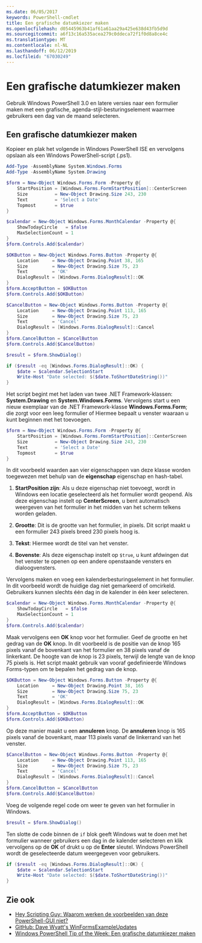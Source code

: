 ```yaml
---
ms.date: 06/05/2017
keywords: PowerShell-cmdlet
title: Een grafische datumkiezer maken
ms.openlocfilehash: d05445963b41af61a61aa29a425e638d43fb5d9d
ms.sourcegitcommit: a6f13c16a535acea279c0ddeca72f1f0d8a8ce4c
ms.translationtype: MT
ms.contentlocale: nl-NL
ms.lasthandoff: 06/12/2019
ms.locfileid: "67030249"
---
```

# <a name="creating-a-graphical-date-picker"></a>Een grafische datumkiezer maken

Gebruik Windows PowerShell 3.0 en latere versies naar een formulier maken met een grafische, agenda-stijl-besturingselement waarmee gebruikers een dag van de maand selecteren.

## <a name="create-a-graphical-date-picker-control"></a>Een grafische datumkiezer maken

Kopieer en plak het volgende in Windows PowerShell ISE en vervolgens opslaan als een Windows PowerShell-script (.ps1).

```powershell
Add-Type -AssemblyName System.Windows.Forms
Add-Type -AssemblyName System.Drawing

$form = New-Object Windows.Forms.Form -Property @{
    StartPosition = [Windows.Forms.FormStartPosition]::CenterScreen
    Size          = New-Object Drawing.Size 243, 230
    Text          = 'Select a Date'
    Topmost       = $true
}

$calendar = New-Object Windows.Forms.MonthCalendar -Property @{
    ShowTodayCircle   = $false
    MaxSelectionCount = 1
}
$form.Controls.Add($calendar)

$OKButton = New-Object Windows.Forms.Button -Property @{
    Location     = New-Object Drawing.Point 38, 165
    Size         = New-Object Drawing.Size 75, 23
    Text         = 'OK'
    DialogResult = [Windows.Forms.DialogResult]::OK
}
$form.AcceptButton = $OKButton
$form.Controls.Add($OKButton)

$CancelButton = New-Object Windows.Forms.Button -Property @{
    Location     = New-Object Drawing.Point 113, 165
    Size         = New-Object Drawing.Size 75, 23
    Text         = 'Cancel'
    DialogResult = [Windows.Forms.DialogResult]::Cancel
}
$form.CancelButton = $CancelButton
$form.Controls.Add($CancelButton)

$result = $form.ShowDialog()

if ($result -eq [Windows.Forms.DialogResult]::OK) {
    $date = $calendar.SelectionStart
    Write-Host "Date selected: $($date.ToShortDateString())"
}
```

Het script begint met het laden van twee .NET Framework-klassen: **System.Drawing** en **System.Windows.Forms**.
Vervolgens start u een nieuw exemplaar van de .NET Framework-klasse **Windows.Forms.Form**; die zorgt voor een leeg formulier of Hiermee bepaalt u venster waaraan u kunt beginnen met het toevoegen.

```powershell
$form = New-Object Windows.Forms.Form -Property @{
    StartPosition = [Windows.Forms.FormStartPosition]::CenterScreen
    Size          = New-Object Drawing.Size 243, 230
    Text          = 'Select a Date'
    Topmost       = $true
}
```

In dit voorbeeld waarden aan vier eigenschappen van deze klasse worden toegewezen met behulp van de **eigenschap** eigenschap en hash-tabel.

1. **StartPosition zijn**: Als u deze eigenschap niet toevoegt, wordt in Windows een locatie geselecteerd als het formulier wordt geopend.
   Als deze eigenschap instelt op **CenterScreen**, u bent automatisch weergeven van het formulier in het midden van het scherm telkens worden geladen.

2. **Grootte**: Dit is de grootte van het formulier, in pixels.
   Dit script maakt u een formulier 243 pixels breed 230 pixels hoog is.

3. **Tekst**: Hiermee wordt de titel van het venster.

4. **Bovenste**: Als deze eigenschap instelt op `$true`, u kunt afdwingen dat het venster te openen op een andere openstaande vensters en dialoogvensters.

Vervolgens maken en voeg een kalenderbesturingselement in het formulier.
In dit voorbeeld wordt de huidige dag niet gemarkeerd of omcirkeld.
Gebruikers kunnen slechts één dag in de kalender in één keer selecteren.

```powershell
$calendar = New-Object Windows.Forms.MonthCalendar -Property @{
    ShowTodayCircle   = $false
    MaxSelectionCount = 1
}
$form.Controls.Add($calendar)
```

Maak vervolgens een **OK** knop voor het formulier.
Geef de grootte en het gedrag van de **OK** knop.
In dit voorbeeld is de positie van de knop 165 pixels vanaf de bovenkant van het formulier en 38 pixels vanaf de linkerkant.
De hoogte van de knop is 23 pixels, terwijl de lengte van de knop 75 pixels is.
Het script maakt gebruik van vooraf gedefinieerde Windows Forms-typen om te bepalen het gedrag van de knop.

```powershell
$OKButton = New-Object Windows.Forms.Button -Property @{
    Location     = New-Object Drawing.Point 38, 165
    Size         = New-Object Drawing.Size 75, 23
    Text         = 'OK'
    DialogResult = [Windows.Forms.DialogResult]::OK
}
$form.AcceptButton = $OKButton
$form.Controls.Add($OKButton)
```

Op deze manier maakt u een **annuleren** knop.
De **annuleren** knop is 165 pixels vanaf de bovenkant, maar 113 pixels vanaf de linkerrand van het venster.

```powershell
$CancelButton = New-Object Windows.Forms.Button -Property @{
    Location     = New-Object Drawing.Point 113, 165
    Size         = New-Object Drawing.Size 75, 23
    Text         = 'Cancel'
    DialogResult = [Windows.Forms.DialogResult]::Cancel
}
$form.CancelButton = $CancelButton
$form.Controls.Add($CancelButton)
```

Voeg de volgende regel code om weer te geven van het formulier in Windows.

```powershell
$result = $form.ShowDialog()
```

Ten slotte de code binnen de `if` blok geeft Windows wat te doen met het formulier wanneer gebruikers een dag in de kalender selecteren en klik vervolgens op de **OK** of drukt u op de **Enter** sleutel.
Windows PowerShell wordt de geselecteerde datum weergegeven voor gebruikers.

```powershell
if ($result -eq [Windows.Forms.DialogResult]::OK) {
    $date = $calendar.SelectionStart
    Write-Host "Date selected: $($date.ToShortDateString())"
}
```

## <a name="see-also"></a>Zie ook

- [Hey Scripting Guy:  Waarom werken de voorbeelden van deze PowerShell-GUI niet?](https://go.microsoft.com/fwlink/?LinkId=506644)
- [GitHub: Dave Wyatt's WinFormsExampleUpdates](https://github.com/dlwyatt/WinFormsExampleUpdates)
- [Windows PowerShell Tip of the Week:  Een grafische datumkiezer maken](https://technet.microsoft.com/library/ff730942.aspx)
